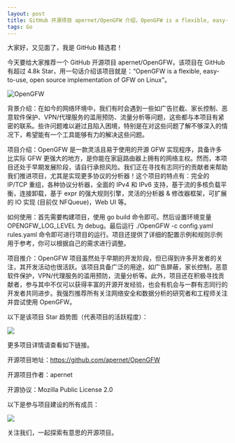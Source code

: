 ```yaml
---
layout: post
title: GitHub 开源项目 apernet/OpenGFW 介绍，OpenGFW is a flexible, easy-to-use, open source implementation of GFW on Linux
tags: Go
---
```


大家好，又见面了，我是 GitHub 精选君！

今天要给大家推荐一个 GitHub 开源项目 apernet/OpenGFW，该项目在 GitHub 有超过 4.8k Star，用一句话介绍该项目就是：“OpenGFW is a flexible, easy-to-use, open source implementation of GFW on Linux”。


![OpenGFW](https://raw.githubusercontent.com/apernet/OpenGFW/master/docs/logo.png)



背景介绍：在如今的网络环境中，我们有时会遇到一些如广告拦截、家长控制、恶意软件保护、VPN/代理服务的滥用预防、流量分析等问题，这些都与本项目有紧密的联系。些许问题难以避过且陷入困境，特别是在对这些问题了解不够深入的情况下，希望能有一个工具能够有力的解决这些问题。

项目介绍：OpenGFW 是一款灵活且易于使用的开源 GFW 实现程序，具备许多比实际 GFW 更强大的地方，是你能在家庭路由器上拥有的网络主权。然而，本项目还处于早期发展阶段，请自行承担风险。我们正在寻找有志同行的贡献者来帮助我们推进项目，尤其是实现更多协议的分析器！这个项目的特点有：完全的 IP/TCP 重组，各种协议分析器，全面的 IPv4 和 IPv6 支持，基于流的多核负载平衡，连接卸载，基于 expr 的强大规则引擎，灵活的分析器 & 修改器框架，可扩展的 IO 实现 (目前仅 NFQueue)，Web UI 等。

如何使用：首先需要构建项目，使用 go build 命令即可。然后设置环境变量 OPENGFW_LOG_LEVEL 为 debug。最后运行 ./OpenGFW -c config.yaml rules.yaml 命令即可进行项目的运行。项目还提供了详细的配置示例和规则示例用于参考，你可以根据自己的需求进行调整。

项目推介：OpenGFW 项目虽然处于早期的开发阶段，但已得到许多开发者的关注，其开发活动也很活跃。该项目具备广泛的用途，如广告屏蔽，家长控制，恶意软件保护，VPN/代理服务的滥用预防，流量分析等。此外，项目还在积极寻找贡献者，参与其中不仅可以获得丰富的开源开发经验，也会有机会与一群有志同行的开发者共同进步。我强烈推荐所有关注网络安全和数据分析的研究者和工程师关注并尝试使用 OpenGFW。


以下是该项目 Star 趋势图（代表项目的活跃程度）：

![](https://api.star-history.com/svg?repos=apernet/OpenGFW&type=Timeline)

更多项目详情请查看如下链接。

开源项目地址：https://github.com/apernet/OpenGFW 

开源项目作者：apernet

开源协议：Mozilla Public License 2.0

以下是参与项目建设的所有成员：

![](https://contrib.rocks/image?repo=apernet/OpenGFW)

关注我们，一起探索有意思的开源项目。

